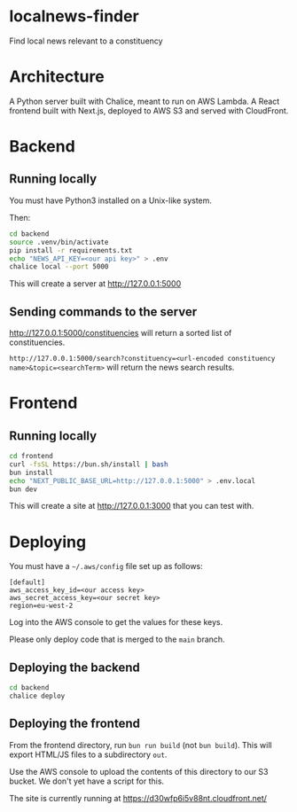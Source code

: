 # localnews-finder

Find local news relevant to a constituency

# Architecture

A Python server built with Chalice, meant to run on AWS Lambda. A React frontend built with Next.js, deployed to AWS S3 and served with CloudFront.

# Backend

## Running locally

You must have Python3 installed on a Unix-like system.

Then:

```bash
cd backend
source .venv/bin/activate
pip install -r requirements.txt
echo "NEWS_API_KEY=<our api key>" > .env
chalice local --port 5000
```

This will create a server at http://127.0.0.1:5000

## Sending commands to the server

http://127.0.0.1:5000/constituencies will return a sorted list of constituencies.

`http://127.0.0.1:5000/search?constituency=<url-encoded constituency name>&topic=<searchTerm>` will return the news search results.

# Frontend

## Running locally

```bash
cd frontend
curl -fsSL https://bun.sh/install | bash
bun install
echo "NEXT_PUBLIC_BASE_URL=http://127.0.0.1:5000" > .env.local
bun dev
```

This will create a site at http://127.0.0.1:3000 that you can test with.

# Deploying

You must have a `~/.aws/config` file set up as follows:

```
[default]
aws_access_key_id=<our access key>
aws_secret_access_key=<our secret key>
region=eu-west-2
```

Log into the AWS console to get the values for these keys.

Please only deploy code that is merged to the `main` branch.

## Deploying the backend

```bash
cd backend
chalice deploy
```

## Deploying the frontend

From the frontend directory, run `bun run build` (not `bun build`). This will export HTML/JS files to a subdirectory `out`.

Use the AWS console to upload the contents of this directory to our S3 bucket. We don't yet have a script for this.

The site is currently running at https://d30wfp6i5v88nt.cloudfront.net/
